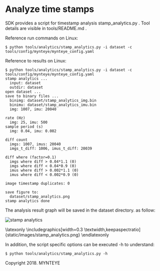# Analyze time stamps
SDK provides a script for timestamp analysis stamp_analytics.py . Tool details are visible in tools/README.md .

Reference run commands on Linux:

```
$ python tools/analytics/stamp_analytics.py -i dataset -c tools/config/mynteye/mynteye_config.yaml
```

Reference to results on Linux:

```
$ python tools/analytics/stamp_analytics.py -i dataset -c tools/config/mynteye/mynteye_config.yaml
stamp analytics ...
  input: dataset
  outdir: dataset
open dataset ...
save to binary files ...
  binimg: dataset/stamp_analytics_img.bin
  binimu: dataset/stamp_analytics_imu.bin
  img: 1007, imu: 20040

rate (Hz)
  img: 25, imu: 500
sample period (s)
  img: 0.04, imu: 0.002

diff count
  imgs: 1007, imus: 20040
  imgs_t_diff: 1006, imus_t_diff: 20039

diff where (factor=0.1)
  imgs where diff > 0.04*1.1 (0)
  imgs where diff < 0.04*0.9 (0)
  imus where diff > 0.002*1.1 (0)
  imus where diff < 0.002*0.9 (0)

image timestamp duplicates: 0

save figure to:
  dataset/stamp_analytics.png
stamp analytics done
```

The analysis result graph will be saved in the dataset directory. as follow:

![stamp analytics](static/images/stamp_analytics.png)

\latexonly
\includegraphics[width=0.3
\textwidth,keepaspectratio]{static/images/stamp_analytics.png}
\endlatexonly

In addition, the script specific options can be executed -h to understand:

```
$ python tools/analytics/stamp_analytics.py -h
```



Copyright 2018. MYNTEYE




